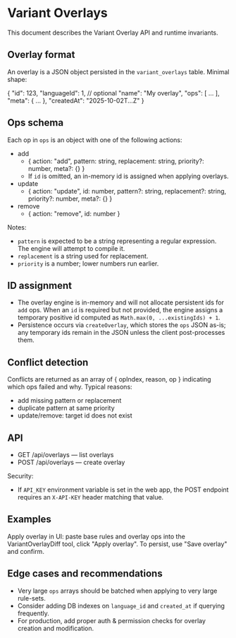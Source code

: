 # Variant Overlays

This document describes the Variant Overlay API and runtime invariants.

## Overlay format
An overlay is a JSON object persisted in the `variant_overlays` table. Minimal shape:

{
  "id": 123,
  "languageId": 1, // optional
  "name": "My overlay",
  "ops": [ ... ],
  "meta": { ... },
  "createdAt": "2025-10-02T...Z"
}

## Ops schema
Each op in `ops` is an object with one of the following actions:

- add
  - { action: "add", pattern: string, replacement: string, priority?: number, meta?: {} }
  - If `id` is omitted, an in-memory id is assigned when applying overlays.
- update
  - { action: "update", id: number, pattern?: string, replacement?: string, priority?: number, meta?: {} }
- remove
  - { action: "remove", id: number }

Notes:
- `pattern` is expected to be a string representing a regular expression. The engine will attempt to compile it.
- `replacement` is a string used for replacement.
- `priority` is a number; lower numbers run earlier.

## ID assignment
- The overlay engine is in-memory and will not allocate persistent ids for `add` ops. When an `id` is required but not provided, the engine assigns a temporary positive id computed as `Math.max(0, ...existingIds) + 1`.
- Persistence occurs via `createOverlay`, which stores the `ops` JSON as-is; any temporary ids remain in the JSON unless the client post-processes them.

## Conflict detection
Conflicts are returned as an array of { opIndex, reason, op } indicating which ops failed and why. Typical reasons:
- add missing pattern or replacement
- duplicate pattern at same priority
- update/remove: target id does not exist

## API
- GET /api/overlays — list overlays
- POST /api/overlays — create overlay

Security:
- If `API_KEY` environment variable is set in the web app, the POST endpoint requires an `X-API-KEY` header matching that value.

## Examples
Apply overlay in UI: paste base rules and overlay ops into the VariantOverlayDiff tool, click "Apply overlay". To persist, use "Save overlay" and confirm.

## Edge cases and recommendations
- Very large `ops` arrays should be batched when applying to very large rule-sets.
- Consider adding DB indexes on `language_id` and `created_at` if querying frequently.
- For production, add proper auth & permission checks for overlay creation and modification.
